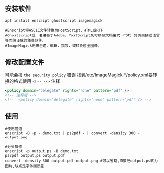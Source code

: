## 安装软件
``` shell 
apt install enscript ghostscript imagemagick

#Enscript将ASCII文件转换为PostScript，HTML或RTF
#Ghostscript是一套建基于Adobe、PostScript及可移植文档格式（PDF）的页面描述语言等而编译成的免费软件。
#ImageMagick用来创建，编辑，撰写，或转换位图图像。

```

## 修改配置文件
可能会报 `the security policy` 错误
找到/etc/ImageMagick-*/policy.xml要转换的格式使用 `<!-- -->` 注释

``` xml
<policy domain="delegate" rights="none" pattern="pdf" />
<!-- 注释后 -->
<!--  <policy domain="delegate" rights="none" pattern="pdf" /> -->
```

## 使用
``` shell
#使用管道
enscript -B -p - demo.txt | ps2pdf - | convert -density 300 - output.png

#分步操作
enscript -p output.ps -B demo.txt
ps2pdf output.ps output.pdf 
convert -density 300 output.pdf output.png #可以省略,直接把output.ps转为图片,缺点是字体画质差
```